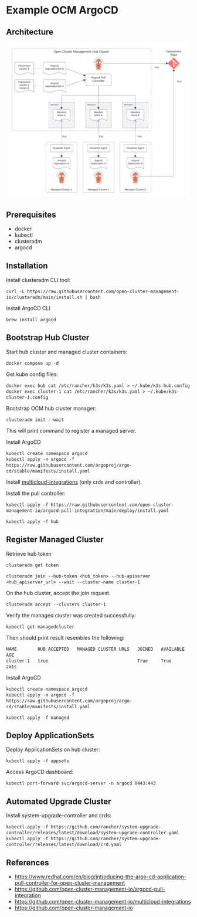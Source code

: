 # Example OCM ArgoCD

## Architecture

![Architecture](./docs/architecture.png "Architecture")

## Prerequisites

- docker
- kubectl
- clusteradm
- argocd

## Installation

Install clusteradm CLI tool:
```
curl -L https://raw.githubusercontent.com/open-cluster-management-io/clusteradm/main/install.sh | bash
```

Install ArgoCD CLI
```
brew install argocd
```

## Bootstrap Hub Cluster

Start hub cluster and managed cluster containers:
```
docker compose up -d
```

Get kube config files:
```
docker exec hub cat /etc/rancher/k3s/k3s.yaml > ~/.kube/k3s-hub.config
docker exec cluster-1 cat /etc/rancher/k3s/k3s.yaml > ~/.kube/k3s-cluster-1.config
```

Bootstrap OCM hub cluster manager:
```
clusteradm init --wait
```
This will print command to register a managed server.

Install ArgoCD

```
kubectl create namespace argocd
kubectl apply -n argocd -f https://raw.githubusercontent.com/argoproj/argo-cd/stable/manifests/install.yaml
```

Install [multicloud-integrations](https://github.com/open-cluster-management-io/multicloud-integrations?tab=readme-ov-file#quick-start) (only crds and controller).


Install the pull controller:
```
kubectl apply -f https://raw.githubusercontent.com/open-cluster-management-io/argocd-pull-integration/main/deploy/install.yaml
```

```
kubectl apply -f hub
```

## Register Managed Cluster

Retrieve hub token
```
clusteradm get token
```

```
clusteradm join --hub-token <hub_token> --hub-apiserver <hub_apiserver_url> --wait --cluster-name cluster-1
```

On the hub cluster, accept the join request.
```
clusteradm accept --clusters cluster-1
```

Verify the managed cluster was created successfully:
```
kubectl get managedcluster
```
Then should print result resembles the following:
```
NAME        HUB ACCEPTED   MANAGED CLUSTER URLS   JOINED   AVAILABLE   AGE
cluster-1   true                                  True     True        2m1s
```

Install ArgoCD

```
kubectl create namespace argocd
kubectl apply -n argocd -f https://raw.githubusercontent.com/argoproj/argo-cd/stable/manifests/install.yaml
```

```
kubectl apply -f managed
```

## Deploy ApplicationSets

Deploy ApplicationSets on hub cluster:

```
kubectl apply -f appsets
```

Access ArgoCD dashboard:

```
kubectl port-forward svc/argocd-server -n argocd 8443:443
```

## Automated Upgrade Cluster

Install system-upgrade-controller and crds:
```
kubectl apply -f https://github.com/rancher/system-upgrade-controller/releases/latest/download/system-upgrade-controller.yaml
kubectl apply -f https://github.com/rancher/system-upgrade-controller/releases/latest/download/crd.yaml
```

## References

- https://www.redhat.com/en/blog/introducing-the-argo-cd-application-pull-controller-for-open-cluster-management
- https://github.com/open-cluster-management-io/argocd-pull-integration
- https://github.com/open-cluster-management-io/multicloud-integrations
- https://github.com/open-cluster-management-io